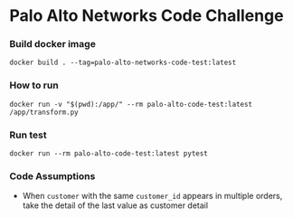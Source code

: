 # Palo Alto Networks Code Challenge

### Build docker image
```shell
docker build . --tag=palo-alto-networks-code-test:latest
```

### How to run
```shell
docker run -v "$(pwd):/app/" --rm palo-alto-code-test:latest /app/transform.py
```

### Run test
```shell
docker run --rm palo-alto-code-test:latest pytest
```

### Code Assumptions
- When `customer` with the same `customer_id` appears in multiple orders, take the detail of the last value as customer detail